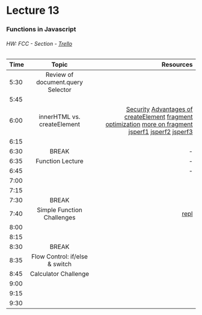 # Lecture 13
### Functions in Javascript
###### HW: FCC - Section - [Trello](https://trello.com/b/kP8TwrOh/mcc-frontend-academy)

| Time     |       Topic                            | Resources   |
| ---------|:-------------:                         | -----:      |
| 5:30     |  Review of document.query Selector     |             |
| 5:45     |                                        |             |
| 6:00     |   innerHTML vs. createElement          |[Security](https://github.com/OWASP/CheatSheetSeries/blob/master/cheatsheets/DOM_based_XSS_Prevention_Cheat_Sheet.md) [Advantages of createElement](https://stackoverflow.com/questions/2946656/advantages-of-createelement-over-innerhtml) [fragment optimization](https://johnresig.com/blog/dom-documentfragments/) [more on fragment](https://coderwall.com/p/o9ws2g/why-you-should-always-append-dom-elements-using-documentfragments) [jsperf1](https://jsperf.com/dom-table-generation) [jsperf2](https://jsperf.com/dom-vs-innerhtml/16)  [jsperf3](https://jsperf.com/dom-vs-innerhtml-create-n-elements/2)          |
| 6:15     |                                        |             |
| 6:30     | BREAK                                  |    -        |
| 6:35     |  Function Lecture                                      |    -        |
| 6:45     |                                        |    -        |
| 7:00     |                                        |             |
| 7:15     |                                        |             |
| 7:30     | BREAK                                  |             |
| 7:40     |   Simple Function Challenges                                     |  [repl](https://repl.it/languages/JavaScript)           |
| 8:00     |                                        |             |
| 8:15     |                                        |             |
| 8:30     | BREAK                                  |             |
| 8:35     |    Flow Control: if/else & switch      |             |
| 8:45     |    Calculator Challenge                |             |
| 9:00     |                                        |             |
| 9:15     |                                        |             |
| 9:30     |                                        |             |
